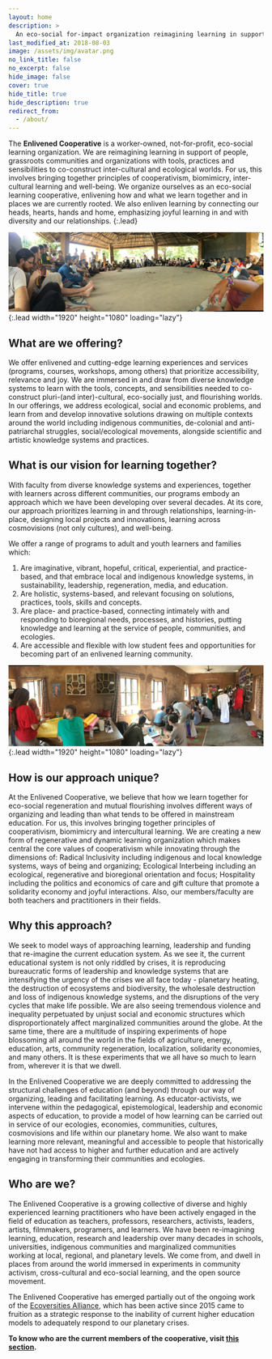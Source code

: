 ```yaml
---
layout: home
description: >
  An eco-social for-impact organization reimagining learning in support of people, grassroots communities and organizations with tools, practices and sensibilities to co-construct inter-cultural and ecological worlds.
last_modified_at: 2018-08-03
image: /assets/img/avatar.png
no_link_title: false
no_excerpt: false
hide_image: false
cover: true
hide_title: true
hide_description: true
redirect_from:
  - /about/
---
```


The **Enlivened Cooperative** is a worker-owned, not-for-profit, eco-social learning organization. We are reimagining learning in support of people, grassroots communities and organizations with tools, practices and sensibilities to co-construct inter-cultural and ecological worlds. For us, this involves bringing together principles of cooperativism, biomimicry, inter-cultural learning and well-being. We organize ourselves as an eco-social learning cooperative, enlivening how and what we learn together and in places we are currently rooted. We also enliven learning by connecting our heads, hearts, hands and home, emphasizing joyful learning in and with diversity and our relationships.
{:.lead}

![Full-width image](/assets/img/blog/coop-01.png){:.lead width="1920" height="1080" loading="lazy"}

## What are we offering?

We offer enlivened and cutting-edge learning experiences and services (programs, courses, workshops, among others) that prioritize accessibility, relevance and joy. We are immersed in and draw from diverse knowledge systems to learn with the tools, concepts, and sensibilities needed to co-construct pluri-(and inter)-cultural, eco-socially just, and flourishing worlds. In our offerings, we address ecological, social and economic problems, and learn from and develop innovative solutions drawing on multiple contexts around the world including indigenous communities, de-colonial and anti-patriarchal struggles, social/ecological movements, alongside scientific and artistic knowledge systems and practices. 

## What is our vision for learning together?

With faculty from diverse knowledge systems and experiences, together with learners across different communities, our programs embody an approach which we have been developing over several decades. At its core, our approach prioritizes learning in and through relationships, learning-in-place, designing local projects and innovations, learning across cosmovisions (not only cultures), and well-being. 

We  offer a range of programs to adult and youth learners and families which:

1. Are imaginative, vibrant, hopeful, critical, experiential, and practice-based, and that embrace local and indigenous knowledge systems, in sustainability, leadership, regeneration, media, and education.
2. Are holistic, systems-based, and relevant focusing on solutions, practices, tools, skills and concepts.
3. Are place- and practice-based, connecting intimately with and responding to bioregional needs, processes, and histories, putting knowledge and learning at the service of people, communities, and ecologies. 
4. Are accessible and flexible with low student fees and opportunities for becoming part of an enlivened learning community.

![Screenshot](/assets/img/blog/coop-02.png){:.lead width="1920" height="1080" loading="lazy"}

## How is our approach unique?

At the Enlivened Cooperative, we believe that how we learn together for eco-social regeneration and mutual flourishing involves different ways of organizing and leading than what tends to be offered in mainstream education. For us, this involves bringing together principles of cooperativism, biomimicry and intercultural learning. We are creating a new form of regenerative and dynamic learning organization which makes central the core values of cooperativism while innovating through the dimensions of: Radical Inclusivity including indigenous and local knowledge systems, ways of being and organizing; Ecological Interbeing including an ecological, regenerative and bioregional orientation and focus; Hospitality including the politics and economics of care and gift culture that promote a solidarity economy and joyful interactions. Also, our members/faculty are both teachers and practitioners in their fields.


## Why this approach?

We seek to model ways of approaching learning, leadership and funding that re-imagine the current education system. As we see it, the current educational system is not only riddled by crises, it is reproducing bureaucratic forms of leadership and knowledge systems that are intensifying the urgency of the crises we all face today -  planetary heating, the destruction of  ecosystems and biodiversity, the wholesale destruction and loss of indigenous knowledge systems, and the disruptions of the very cycles that make life possible. We are also seeing tremendous violence and inequality perpetuated by unjust social and economic structures which disproportionately  affect marginalized communities around the globe. At the same time, there are a multitude of inspiring experiments of hope blossoming all around the world  in the fields of agriculture, energy, education, arts, community regeneration, localization, solidarity economies, and many others.  It is these experiments that we all have so much to learn from, wherever it is that we dwell.

In the Enlivened Cooperative we are deeply committed to addressing the structural challenges of education (and beyond) through our way of organizing, leading and facilitating learning. As educator-activists, we intervene within the pedagogical, epistemological, leadership and economic aspects of education, to provide a model of how learning can be carried out in service of our ecologies, economies, communities, cultures, cosmovisions and life within our planetary home. We also want to make learning more relevant, meaningful and accessible to people that historically have not had access to higher and further education and are actively engaging in transforming their communities and ecologies.  

## Who are we?

The Enlivened Cooperative is a growing collective of diverse and highly experienced learning practitioners who have been actively engaged in the field of education as teachers, professors, researchers, activists, leaders, artists, filmmakers, programers, and learners. We have been re-imagining learning, education, research and leadership over many decades in schools, universities, indigenous communities and marginalized communities working at local, regional, and planetary levels. We come from, and dwell in places from around the world immersed in experiments in community activism, cross-cultural and eco-social learning, and the open source movement.

The Enlivened Cooperative has emerged partially out of the ongoing work of the [Ecoversities Alliance](https://ecoversities.org), which has been active since 2015 came to fruition as a strategic response to the inability of current higher education models to adequately respond to our planetary crises.

**To know who are the current members of the cooperative, visit [this section](/members).**
